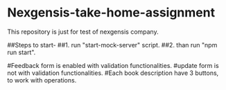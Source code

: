 # Nexgensis-take-home-assignment
This repository is just for test of nexgensis company.

##Steps to start-
##1. run "start-mock-server" script.
##2. than run "npm run start".

#Feedback form is enabled with validation functionalities.
#update form is not with validation functionalities.
#Each book description have 3 buttons, to work with operations.
